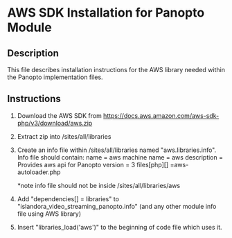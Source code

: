 # AWS SDK Installation for Panopto Module

## Description
This file describes installation instructions for the AWS library needed within the Panopto implementation files.

## Instructions
1. Download the AWS SDK from https://docs.aws.amazon.com/aws-sdk-php/v3/download/aws.zip

2. Extract zip into /sites/all/libraries 

3. Create an info file within /sites/all/libraries named "aws.libraries.info". 
    Info file should contain: 
    name = aws
    machine name = aws
    description = Provides aws api for Panopto
    version = 3
    files[php][] =aws-autoloader.php

    *note info file should not be inside /sites/all/libraries/aws

4. Add "dependencies[] = libraries" to "islandora_video_streaming_panopto.info" (and any other module info file using AWS library)

5. Insert "libraries_load('aws')" to the beginning of code file which uses it.
